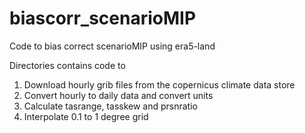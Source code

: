 # biascorr_scenarioMIP
Code to bias correct scenarioMIP using era5-land

Directories contains code to 
1. Download hourly grib files from the copernicus climate data store
2. Convert hourly to daily data and convert units
3. Calculate tasrange, tasskew and prsnratio
4. Interpolate 0.1 to 1 degree grid
